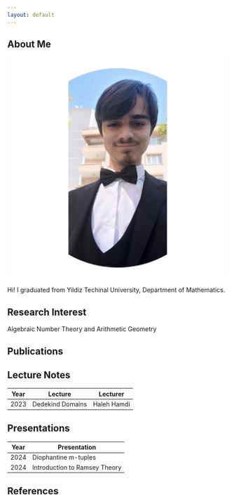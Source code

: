 ```yaml
---
layout: default
---
```


## About Me

<img class="profile-picture" src="photos/me.jpeg" />

Hi! I graduated from Yildiz Techinal University, Department of Mathematics.


## Research Interest
Algebraic Number Theory and Arithmetic Geometry

## Publications


## Lecture Notes

Year | Lecture |  Lecturer |
-----|-------|--------
2023 | Dedekind Domains  | Haleh Hamdi | [link](lecturenotes/lecturenote1.pdf)

## Presentations

Year | Presentation |
-----|------------- |
2024 | Diophantine m-tuples | [link](presentations/Diophantine_m_tuples_presentation.pdf)
2024 | Introduction to Ramsey Theory | [link](presentations/Ramsey_Theory_Presentation.pdf)

## References
